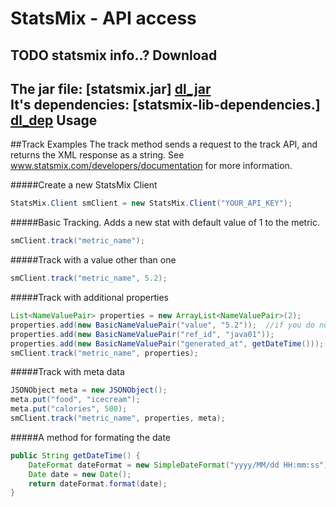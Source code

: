 [dl_jar]: https://github.com/downloads/mcclaskc/statsmix_jar/statsmix.jar
[dl_dep]: https://github.com/downloads/mcclaskc/statsmix_jar/statsmix-lib-dependencies.tar.gz

StatsMix - API access
========
TODO statsmix info..?
Download 
--------
The jar file: [statsmix.jar] [dl_jar] <br />
It's dependencies: [statsmix-lib-dependencies.] [dl_dep]
Usage 
------
##Track Examples
The track method sends a request to the track API, and returns the XML response as a string.  See www.statsmix.com/developers/documentation for more information.

#####Create a new StatsMix Client
```java
StatsMix.Client smClient = new StatsMix.Client("YOUR_API_KEY");
```

#####Basic Tracking.  Adds a new stat with default value of 1 to the metric.
```java
smClient.track("metric_name");
```

#####Track with a value other than one
```java
smClient.track("metric_name", 5.2);
```

#####Track with additional properties
```java
List<NameValuePair> properties = new ArrayList<NameValuePair>(2);
properties.add(new BasicNameValuePair("value", "5.2"));  //if you do not include the value, it will default to 1
properties.add(new BasicNameValuePair("ref_id", "java01"));
properties.add(new BasicNameValuePair("generated_at", getDateTime()));
smClient.track("metric_name", properties);
```

#####Track with meta data
```java
JSONObject meta = new JSONObject();
meta.put("food", "icecream");
meta.put("calories", 500);
smClient.track("metric_name", properties, meta);
```

#####A method for formating the date
```java
public String getDateTime() {
    DateFormat dateFormat = new SimpleDateFormat("yyyy/MM/dd HH:mm:ss");
    Date date = new Date();
    return dateFormat.format(date);
}
```